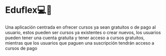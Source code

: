 # Eduflex💻📔
Una aplicación centrada en ofrecer cursos ya sean gratuitos o de pago al usuario, estos pueden ser cursos ya existentes o crear nuevos, los usuarios pueden tener una cuenta gratuita y tener acceso a cursos gratuitos, mientras que los usuarios que paguen una suscripción tendrán acceso a cursos de pago
